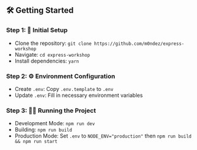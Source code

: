 ## 🛠️ Getting Started

### Step 1: 🚀 Initial Setup

- Clone the repository: `git clone https://github.com/m0ndez/express-workshop`
- Navigate: `cd express-workshop`
- Install dependencies: `yarn`

### Step 2: ⚙️ Environment Configuration

- Create `.env`: Copy `.env.template` to `.env`
- Update `.env`: Fill in necessary environment variables

### Step 3: 🏃‍♂️ Running the Project

- Development Mode: `npm run dev`
- Building: `npm run build`
- Production Mode: Set `.env` to `NODE_ENV="production"` then `npm run build && npm run start`
